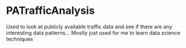 # PATrafficAnalysis
Used to look at publicly available traffic data and see if there are any interesting data patterns... Mostly just used for me to learn data science techniques
